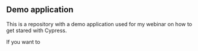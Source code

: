 ## Demo application

This is a repository with a demo application used for my webinar on how to get stared with Cypress.

If you want to 